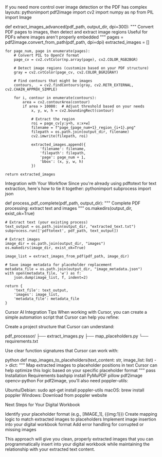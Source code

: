 If you need more control over image detection or the PDF has complex layouts:
pythonimport pdf2image
import cv2
import numpy as np
from PIL import Image

def extract_images_advanced(pdf_path, output_dir, dpi=300):
    """
    Convert PDF pages to images, then detect and extract image regions
    Useful for PDFs where images aren't properly embedded
    """
    pages = pdf2image.convert_from_path(pdf_path, dpi=dpi)
    extracted_images = []
    
    for page_num, page in enumerate(pages):
        # Convert PIL to OpenCV format
        page_cv = cv2.cvtColor(np.array(page), cv2.COLOR_RGB2BGR)
        
        # Detect image regions (customize based on your PDF structure)
        gray = cv2.cvtColor(page_cv, cv2.COLOR_BGR2GRAY)
        
        # Find contours that might be images
        contours, _ = cv2.findContours(gray, cv2.RETR_EXTERNAL, cv2.CHAIN_APPROX_SIMPLE)
        
        for i, contour in enumerate(contours):
            area = cv2.contourArea(contour)
            if area > 10000:  # Adjust threshold based on your needs
                x, y, w, h = cv2.boundingRect(contour)
                
                # Extract the region
                roi = page_cv[y:y+h, x:x+w]
                filename = f"page_{page_num+1}_region_{i+1}.png"
                filepath = os.path.join(output_dir, filename)
                cv2.imwrite(filepath, roi)
                
                extracted_images.append({
                    'filename': filename,
                    'filepath': filepath,
                    'page': page_num + 1,
                    'bbox': (x, y, w, h)
                })
    
    return extracted_images
Integration with Your Workflow
Since you're already using pdftotext for text extraction, here's how to tie it together:
pythonimport subprocess
import json

def process_pdf_complete(pdf_path, output_dir):
    """
    Complete PDF processing: extract text and images
    """
    os.makedirs(output_dir, exist_ok=True)
    
    # Extract text (your existing process)
    text_output = os.path.join(output_dir, "extracted_text.txt")
    subprocess.run(['pdftotext', pdf_path, text_output])
    
    # Extract images
    image_dir = os.path.join(output_dir, "images")
    os.makedirs(image_dir, exist_ok=True)
    
    image_list = extract_images_from_pdf(pdf_path, image_dir)
    
    # Save image metadata for placeholder replacement
    metadata_file = os.path.join(output_dir, "image_metadata.json")
    with open(metadata_file, 'w') as f:
        json.dump(image_list, f, indent=2)
    
    return {
        'text_file': text_output,
        'images': image_list,
        'metadata_file': metadata_file
    }
Cursor AI Integration Tips
When working with Cursor, you can create a simple automation script that Cursor can help you refine:

Create a project structure that Cursor can understand:

   pdf_processor/
   ├── extract_images.py
   ├── map_placeholders.py
   └── requirements.txt

Use clear function signatures that Cursor can work with:

python   def map_images_to_placeholders(text_content: str, image_list: list) -> dict:
       """
       Map extracted images to placeholder positions in text
       Cursor can help optimize this logic based on your specific placeholder format
       """
       pass
Installation Requirements
bashpip install PyMuPDF pillow pdf2image opencv-python
For pdf2image, you'll also need poppler-utils:

Ubuntu/Debian: sudo apt-get install poppler-utils
macOS: brew install poppler
Windows: Download from poppler website

Next Steps for Your Digital Workbook

Identify your placeholder format (e.g., [IMAGE_1], {{img:1}})
Create mapping logic to match extracted images to placeholders
Implement image insertion into your digital workbook format
Add error handling for corrupted or missing images

This approach will give you clean, properly extracted images that you can programmatically insert into your digital workbook while maintaining the relationship with your extracted text content.
